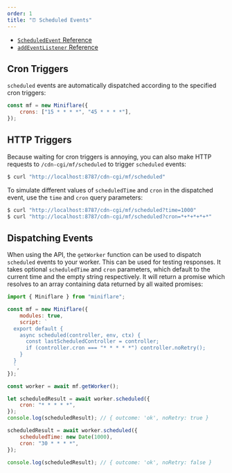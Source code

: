```yaml
---
order: 1
title: "⏰ Scheduled Events"
---
```


- [`ScheduledEvent` Reference](https://developers.cloudflare.com/workers/runtime-apis/scheduled-event)
- [`addEventListener` Reference](https://developers.cloudflare.com/workers/runtime-apis/add-event-listener)

## Cron Triggers

`scheduled` events are automatically dispatched according to the specified cron
triggers:

```js
const mf = new Miniflare({
	crons: ["15 * * * *", "45 * * * *"],
});
```

## HTTP Triggers

Because waiting for cron triggers is annoying, you can also make HTTP requests
to `/cdn-cgi/mf/scheduled` to trigger `scheduled` events:

```sh
$ curl "http://localhost:8787/cdn-cgi/mf/scheduled"
```

To simulate different values of `scheduledTime` and `cron` in the dispatched
event, use the `time` and `cron` query parameters:

```sh
$ curl "http://localhost:8787/cdn-cgi/mf/scheduled?time=1000"
$ curl "http://localhost:8787/cdn-cgi/mf/scheduled?cron=*+*+*+*+*"
```

## Dispatching Events

When using the API, the `getWorker` function can be used to dispatch
`scheduled` events to your worker. This can be used for testing responses. It
takes optional `scheduledTime` and `cron` parameters, which default to the
current time and the empty string respectively. It will return a promise which
resolves to an array containing data returned by all waited promises:

```js
import { Miniflare } from "miniflare";

const mf = new Miniflare({
	modules: true,
	script: `
  export default {
    async scheduled(controller, env, ctx) {
      const lastScheduledController = controller;
      if (controller.cron === "* * * * *") controller.noRetry();
    }
  }
  `,
});

const worker = await mf.getWorker();

let scheduledResult = await worker.scheduled({
	cron: "* * * * *",
});
console.log(scheduledResult); // { outcome: 'ok', noRetry: true }

scheduledResult = await worker.scheduled({
	scheduledTime: new Date(1000),
	cron: "30 * * * *",
});

console.log(scheduledResult); // { outcome: 'ok', noRetry: false }
```
